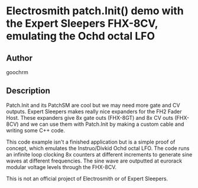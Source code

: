 # Electrosmith patch.Init() demo with the Expert Sleepers FHX-8CV, emulating the Ochd octal LFO

## Author

goochrm

## Description

Patch.Init and its PatchSM are cool but we may need more gate and CV outputs.  Expert Sleepers makes really nice expanders for the FH2 Fader Host.  These expanders give 8x gate outs (FHX-8GT) and 8x CV outs (FHX-8CV) and we can use them with Patch.Init by making a custom cable and writing some C++ code.

This code example isn't a finished application but is a simple proof of concept, which emulates the Instruo/Divkid Ochd octal LFO.  The code runs an infinite loop clocking 8x counters at different increments to generate sine waves at different frequencies.  The sine wave are outputted at eurorack modular voltage levels through the FHX-8CV.

This is not an official project of Electrosmith or of Expert Sleepers.